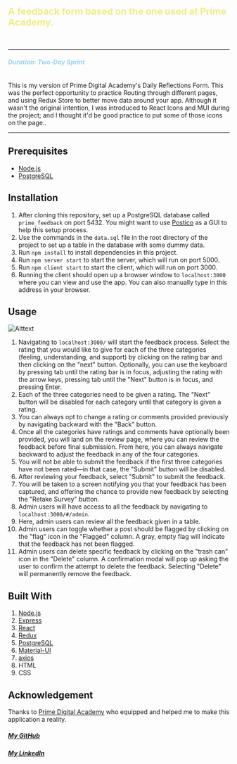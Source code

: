 
## <b><span style="color:#F0ED86">A feedback form based on the one used at Prime Academy.</b>
<br />

---

#### <span style="color: #9ED2F0">_Duration: Two-Day Sprint_</span>
  
<br />
This is my version of Prime Digital Academy's Daily Reflections Form.  This was the perfect opportunity to practice Routing through different pages, and using Redux Store to better move data around your app. Although it wasn't the original intention, I was introduced to React Icons and MUI during the project; and I thought it'd be good practice to put some of those icons on the page..

<br />
  
---
  
## Prerequisites

- [Node.js](https://nodejs.org/en/)
- [PostgreSQL](https://www.postgresql.org/)

## Installation

1. After cloning this repository, set up a PostgreSQL database called `prime_feedback` on port 5432. You might want to use [Postico](https://eggerapps.at/postico/) as a GUI to help this setup process.
2. Use the commands in the `data.sql` file in the root directory of the project to set up a table in the database with some dummy data.
3. Run `npm install` to install dependencies in this project.
4. Run `npm server start` to start the server, which will run on port 5000.
5. Run `npm client start` to start the client, which will run on port 3000.
6. Running the client should open up a browser window to `localhost:3000` where you can view and use the app. You can also manually type in this address in your browser.

## Usage
  
![Alttext](https://media2.giphy.com/media/yuNbS9vj4SnTEnM3XX/giphy.gif)

1. Navigating to `localhost:3000/` will start the feedback process. Select the rating that you would like to give for each of the three categories (feeling, understanding, and support) by clicking on the rating bar and then clicking on the "next" button. Optionally, you can use the keyboard by pressing tab until the rating bar is in focus, adjusting the rating with the arrow keys, pressing tab until the "Next" button is in focus, and pressing Enter.
2. Each of the three categories need to be given a rating. The "Next" button will be disabled for each category until that category is given a rating.
3. You can always opt to change a rating or comments provided previously by navigating backward with the "Back" button.
4. Once all the categories have ratings and comments have optionally been provided, you will land on the review page, where you can review the feedback before final submission. From here, you can always navigate backward to adjust the feedback in any of the four categories.
5. You will not be able to submit the feedback if the first three categories have not been rated—in that case, the "Submit" button will be disabled.
6. After reviewing your feedback, select "Submit" to submit the feedback.
7. You will be taken to a screen notifying you that your feedback has been captured, and offering the chance to provide new feedback by selecting the "Retake Survey" button.
8. Admin users will have access to all the feedback by navigating to `localhost:3000/#/admin`.
9. Here, admin users can review all the feedback given in a table.
10. Admin users can toggle whether a post should be flagged by clicking on the "flag" icon in the "Flagged" column. A gray, empty flag will indicate that the feedback has not been flagged.
11. Admin users can delete specific feedback by clicking on the "trash can" icon in the "Delete" column. A confirmation modal will pop up asking the user to confirm the attempt to delete the feedback. Selecting "Delete" will permanently remove the feedback.

## Built With

1. [Node.js](https://nodejs.org/en/)
2. [Express](https://expressjs.com/)
3. [React](https://reactjs.org/)
4. [Redux](https://redux.js.org/)
5. [PostgreSQL](https://www.postgresql.org/)
6. [Material-UI](https://mui.com/)
7. [axios](https://www.npmjs.com/package/axios)
8. HTML
9. CSS

## Acknowledgement

Thanks to [Prime Digital Academy](www.primeacademy.io) who equipped and helped me to make this application a reality.


  

##### _[My GitHub](https://github.com/franckbushbaum)_ 
##### _[My LinkedIn](https://www.linkedin.com/in/franck-bushbaum-482b16220/)_ 
